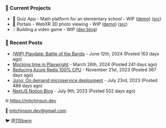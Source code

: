 ### 📌 Current Projects
- 📝 Quiz App - Math platform for an elementary school - WIP ([demo](https://quiz-staging.mitchinson.dev/)) ([src](https://github.com/bmitchinson/budget-entry))
- 📸 Portals - WebXR 3D photo viewing - WIP ([demo](https://portals.mitchinson.dev/)) ([src](https://github.com/bmitchinson/vr-jpg-viewer-webxr))
- 🎶 Building a video game - WIP ([dev blog](https://blog.mitchinson.dev/playdate-dev-one))

### 📝 Recent Posts

- [(WIP) Playdate: Battle of the Bands](https://blog.mitchinson.dev/playdate-dev-one) - June 12th, 2024 (Posted 163 days ago)
- [Mocking time in Playwright](https://blog.mitchinson.dev/playwright-mock-time) - March 26th, 2024 (Posted 241 days ago)
- [Reducing Azure Redis 100% CPU](https://blog.mitchinson.dev/redis-cpu) - November 21st, 2023 (Posted 367 days ago)
- [Juno: On demand microservice deployment](https://blog.mitchinson.dev/juno) - July 23rd, 2023 (Posted 488 days ago)
- [NextJS Notion Blog](https://blog.mitchinson.dev/blog-2023) - July 9th, 2023 (Posted 502 days ago)

🌐 https://mitchinson.dev

💌 mitchinson.dev@gmail.com

🐦 [@115bwm](https://twitter.com/115bwm)